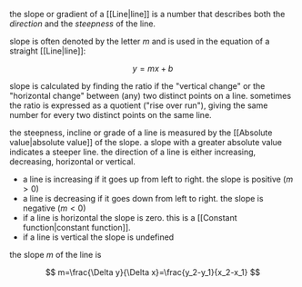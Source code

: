 the slope or gradient of a [[Line|line]] is a number that describes both the *direction* and the *steepness* of the line. 

slope is often denoted by the letter $m$ and is used in the equation of a straight [[Line|line]]:

$$
y=mx+b
$$

slope is calculated by finding the ratio if the "vertical change" or the "horizontal change" between (any) two distinct points on a line. sometimes the ratio is expressed as a quotient ("rise over run"), giving the same number for every two distinct points on the same line.

the steepness, incline or grade of a line is measured by the [[Absolute value|absolute value]] of the slope. a slope with a greater absolute value indicates a steeper line. the direction of a line is either increasing, decreasing, horizontal or vertical.

- a line is increasing if it goes up from left to right. the slope is positive ($m>0$)
- a line is decreasing if it goes down from left to right. the slope is negative ($m<0$)
- if a line is horizontal the slope is zero. this is a [[Constant function|constant function]].
- if a line is vertical the slope is undefined

the slope $m$ of the line is 

$$
m=\frac{\Delta y}{\Delta x}=\frac{y_2-y_1}{x_2-x_1}
$$





